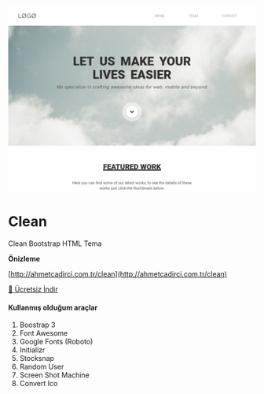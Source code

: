 ![Clean Masaüstü Önizleme](/psd/desktop.png) 

# Clean

Clean Bootstrap HTML Tema

**Önizleme**

[http://ahmetcadirci.com.tr/clean](http://ahmetcadirci.com.tr/clean)

[🔽 Ücretsiz İndir](https://github.com/ahmetcadirci25/clean/archive/gh-pages.zip)

#### Kullanmış olduğum araçlar

1. Boostrap 3
2. Font Awesome
3. Google Fonts (Roboto)
3. Initializr
4. Stocksnap
5. Random User
6. Screen Shot Machine
7. Convert Ico